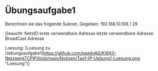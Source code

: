 # Übungsaufgabe1

Berechnen sie das folgende Subnet.
Gegeben: 
192.168.10.106 / 29

Gesucht:
NetzID
erste verwendbare Adresse
letzte verwendbare Adresse
BroadCast Adresse

Loesung:
[Loesung zu Uebungsaufgabe1(https://github.com/ppedvAG/KW43-NetzwerkTCPIP/blob/main/Notizen/Tag1-IP-Uebung1-Loesung.png "Loesung")]